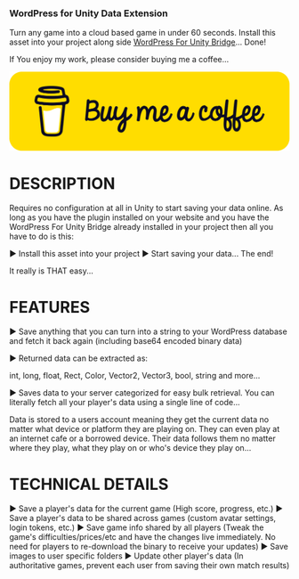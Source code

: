 ### WordPress for Unity Data Extension
Turn any game into a cloud based game in under 60 seconds. Install this asset into your project along side [WordPress For Unity Bridge](https://mybadstudios.com/product/wordpress-bridge/)... Done!


If You enjoy my work, please consider buying me a coffee...

[<img src="bmcbutton.png">](https://www.buymeacoffee.com/mybad)


# DESCRIPTION
Requires no configuration at all in Unity to start saving your data online. As long as you have the plugin installed on your website and you have the WordPress For Unity Bridge already installed in your project then all you have to do is this:

► Install this asset into your project
► Start saving your data... The end!

It really is THAT easy...

# FEATURES

► Save anything that you can turn into a string to your WordPress database and fetch it back again (including base64 encoded binary data)

► Returned data can be extracted as:

int, long, float, Rect, Color, Vector2,  Vector3, bool, string and more...

► Saves data to your server categorized for easy bulk retrieval. You can literally fetch all your player's data using a single line of code...

Data is stored to a users account meaning they get the current data no matter what device or platform they are playing on. They can even play at an internet cafe or a borrowed device. Their data follows them no matter where they play, what they play on or who's device they play on...

# TECHNICAL DETAILS

► Save a player's data for the current game (High score, progress, etc.)
► Save a player's data to be shared across games (custom avatar settings, login tokens, etc.)
► Save game info shared by all players (Tweak the game's difficulties/prices/etc and have the changes live immediately. No need for players to re-download the binary to receive your updates)
► Save images to user specific folders
► Update other player's data (In authoritative games, prevent each user from saving their own match results)
